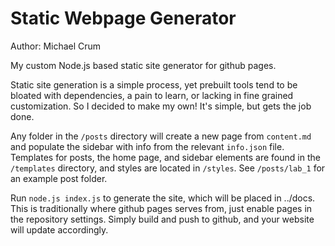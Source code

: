 # Static Webpage Generator

Author: Michael Crum

My custom Node.js based static site generator for github pages.

Static site generation is a simple process, yet prebuilt tools tend to be bloated with dependencies, a pain to learn, or lacking in fine grained customization. So I decided to make my own! It's simple, but gets the job done.

Any folder in the `/posts` directory will create a new page from `content.md` and populate the sidebar with info from the relevant `info.json` file. Templates for posts, the home page, and sidebar elements are found in the `/templates` directory, and styles are located in `/styles`. See `/posts/lab_1` for an example post folder.

Run `node.js index.js` to generate the site, which will be placed in ../docs. This is traditionally where github pages serves from, just enable pages in the repository settings. Simply build and push to github, and your website will update accordingly.
